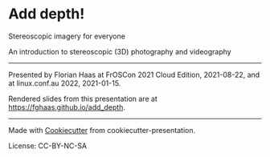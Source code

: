 # Add depth!
Stereoscopic imagery for everyone

An introduction to stereoscopic (3D) photography and videography

* * *

Presented by Florian Haas at FrOSCon 2021 Cloud Edition, 2021-08-22,
and at linux.conf.au 2022, 2021-01-15.

Rendered slides from this presentation are at <https://fghaas.github.io/add_depth>.

* * *

Made with [Cookiecutter](https://cookiecutter.readthedocs.io/) from cookiecutter-presentation.

License: CC-BY-NC-SA
